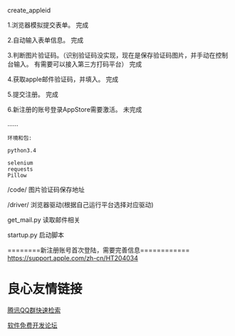 create_appleid

1.浏览器模拟提交表单。    完成

2.自动输入表单信息。 完成

3.判断图片验证码。（识别验证码没实现，现在是保存验证码图片，并手动在控制台输入。 有需要可以接入第三方打码平台）   完成

4.获取apple邮件验证码，并填入。     完成

5.提交注册。 完成

6.新注册的账号登录AppStore需要激活。  未完成

 ......

    环境和包:

    python3.4

    selenium
    requests
    Pillow

/code/   图片验证码保存地址

/driver/ 浏览器驱动(根据自己运行平台选择对应驱动)

get_mail.py 读取邮件相关

startup.py 启动脚本


========新注册账号首次登陆，需要完善信息============
https://support.apple.com/zh-cn/HT204034

 # 良心友情链接

[腾讯QQ群快速检索](http://u.720life.cn/s/8cf73f7c)

[软件免费开发论坛](http://u.720life.cn/s/bbb01dc0)
